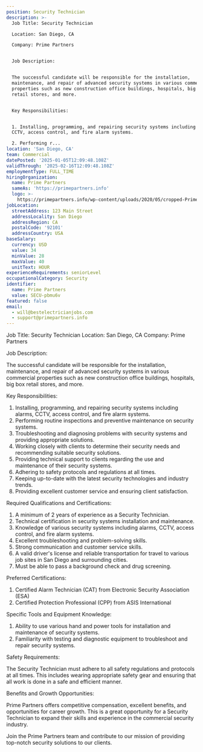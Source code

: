 ```yaml
---
position: Security Technician
description: >-
  Job Title: Security Technician

  Location: San Diego, CA

  Company: Prime Partners


  Job Description:


  The successful candidate will be responsible for the installation,
  maintenance, and repair of advanced security systems in various commercial
  properties such as new construction office buildings, hospitals, big box
  retail stores, and more.


  Key Responsibilities:


  1. Installing, programming, and repairing security systems including alarms,
  CCTV, access control, and fire alarm systems.

  2. Performing r...
location: 'San Diego, CA'
team: Commercial
datePosted: '2025-01-05T12:09:48.108Z'
validThrough: '2025-02-16T12:09:48.108Z'
employmentType: FULL_TIME
hiringOrganization:
  name: Prime Partners
  sameAs: 'https://primepartners.info'
  logo: >-
    https://primepartners.info/wp-content/uploads/2020/05/cropped-Prime-Partners-Logo-NO-BG-1-1.png
jobLocation:
  streetAddress: 123 Main Street
  addressLocality: San Diego
  addressRegion: CA
  postalCode: '92101'
  addressCountry: USA
baseSalary:
  currency: USD
  value: 34
  minValue: 28
  maxValue: 40
  unitText: HOUR
experienceRequirements: seniorLevel
occupationalCategory: Security
identifier:
  name: Prime Partners
  value: SECU-pbmu6v
featured: false
email:
  - will@bestelectricianjobs.com
  - support@primepartners.info
---
```




Job Title: Security Technician
Location: San Diego, CA
Company: Prime Partners

Job Description:

The successful candidate will be responsible for the installation, maintenance, and repair of advanced security systems in various commercial properties such as new construction office buildings, hospitals, big box retail stores, and more.

Key Responsibilities:

1. Installing, programming, and repairing security systems including alarms, CCTV, access control, and fire alarm systems.
2. Performing routine inspections and preventive maintenance on security systems.
3. Troubleshooting and diagnosing problems with security systems and providing appropriate solutions.
4. Working closely with clients to determine their security needs and recommending suitable security solutions.
5. Providing technical support to clients regarding the use and maintenance of their security systems.
6. Adhering to safety protocols and regulations at all times.
7. Keeping up-to-date with the latest security technologies and industry trends.
8. Providing excellent customer service and ensuring client satisfaction.

Required Qualifications and Certifications:

1. A minimum of 2 years of experience as a Security Technician.
2. Technical certification in security systems installation and maintenance.
3. Knowledge of various security systems including alarms, CCTV, access control, and fire alarm systems.
4. Excellent troubleshooting and problem-solving skills.
5. Strong communication and customer service skills.
6. A valid driver's license and reliable transportation for travel to various job sites in San Diego and surrounding cities.
7. Must be able to pass a background check and drug screening.

Preferred Certifications:

1. Certified Alarm Technician (CAT) from Electronic Security Association (ESA)
2. Certified Protection Professional (CPP) from ASIS International

Specific Tools and Equipment Knowledge:

1. Ability to use various hand and power tools for installation and maintenance of security systems.
2. Familiarity with testing and diagnostic equipment to troubleshoot and repair security systems.

Safety Requirements:

The Security Technician must adhere to all safety regulations and protocols at all times. This includes wearing appropriate safety gear and ensuring that all work is done in a safe and efficient manner.

Benefits and Growth Opportunities:

Prime Partners offers competitive compensation, excellent benefits, and opportunities for career growth. This is a great opportunity for a Security Technician to expand their skills and experience in the commercial security industry. 

Join the Prime Partners team and contribute to our mission of providing top-notch security solutions to our clients.
